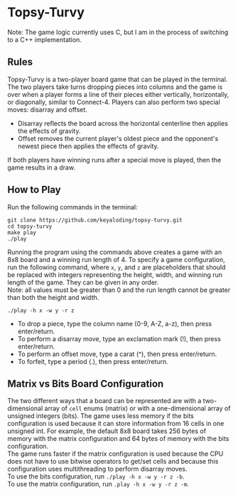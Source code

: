 # Topsy-Turvy

Note: The game logic currently uses C, but I am in the process of switching to a C++ implementation.

## Rules

Topsy-Turvy is a two-player board game that can be played in the terminal.
The two players take turns dropping pieces into columns and the game is over
when a player forms a line of their pieces either vertically, horizontally,
or diagonally, similar to Connect-4.
Players can also perform two special moves: disarray and offset.

- Disarray reflects the board across the horizontal centerline then applies
  the effects of gravity.
- Offset removes the current player's oldest piece and the opponent's newest
  piece then applies the effects of gravity.  

If both players have winning runs after a special move is played, then
the game results in a draw.

## How to Play

Run the following commands in the terminal:

```Unix
git clone https://github.com/keyaloding/topsy-turvy.git
cd topsy-turvy
make play
./play
```

Running the program using the commands above creates a game with an 8x8 board
and a winning run length of 4. To specify a game configuration, run the
following command, where `x`, `y`, and `z` are placeholders that should be
replaced with integers representing the height, width, and winning run length
of the game. They can be given in any order.  
Note: all values must be greater than 0 and the run length cannot be greater
than both the height and width.

```Unix
./play -h x -w y -r z
```

- To drop a piece, type the column name (0-9, A-Z, a-z), then press enter/return.
- To perform a disarray move, type an exclamation mark (!), then press enter/return.
- To perform an offset move, type a carat (^), then press enter/return.
- To forfeit, type a period (.), then press enter/return.

## Matrix vs Bits Board Configuration

The two different ways that a board can be represented are with a
two-dimensional array of `cell` enums (matrix) or with a one-dimensional array
of unsigned integers (bits). The game uses less memory if the bits
configuration is used because it can store information from 16 cells in one
unsigned int.
For example, the default 8x8 board takes 256 bytes of memory with the
matrix configuration and 64 bytes of memory with the bits configuration.  
The game runs faster if the matrix configuration is used because the CPU does
not have to use bitwise operators to get/set cells and because this
configuration uses multithreading to perform disarray moves.  
To use the bits configuration, run `./play -h x -w y -r z -b`.  
To use the matrix configuration, run `.play -h x -w y -r z -m`.

